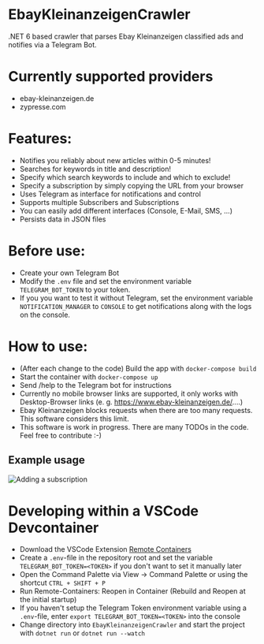 # EbayKleinanzeigenCrawler
.NET 6 based crawler that parses Ebay Kleinanzeigen classified ads and notifies via a Telegram Bot.

# Currently supported providers
* ebay-kleinanzeigen.de
* zypresse.com

# Features:
* Notifies you reliably about new articles within 0-5 minutes!
* Searches for keywords in title and description!
* Specify which search keywords to include and which to exclude!
* Specify a subscription by simply copying the URL from your browser
* Uses Telegram as interface for notifications and control
* Supports multiple Subscribers and Subscriptions
* You can easily add different interfaces (Console, E-Mail, SMS, ...)
* Persists data in JSON files

# Before use:
* Create your own Telegram Bot
* Modify the `.env` file and set the environment variable `TELEGRAM_BOT_TOKEN` to your token.
* If you you want to test it without Telegram, set the environment variable `NOTIFICATION_MANAGER` to `CONSOLE` to get notifications along with the logs on the console.

# How to use:
* (After each change to the code) Build the app with `docker-compose build`
* Start the container with `docker-compose up`
* Send /help to the Telegram bot for instructions
* Currently no mobile browser links are supported, it only works with Desktop-Browser links (e. g. https://www.ebay-kleinanzeigen.de/....)
* Ebay Kleinanzeigen blocks requests when there are too many requests. This software considers this limit.
* This software is work in progress. There are many TODOs in the code. Feel free to contribute :-)

## Example usage
![Adding a subscription](docs/add.jpg)


# Developing within a VSCode Devcontainer
* Download the VSCode Extension [Remote Containers](https://marketplace.visualstudio.com/items?itemName=ms-vscode-remote.remote-containers)
* Create a `.env`-file in the repository root and set the variable `TELEGRAM_BOT_TOKEN=<TOKEN>` if you don't want to set it manually later
* Open the Command Palette via View → Command Palette or using the shortcut `CTRL + SHIFT + P`
* Run Remote-Containers: Reopen in Container (Rebuild and Reopen at the initial startup)
* If you haven't setup the Telegram Token environment variable using a `.env`-file, enter `export TELEGRAM_BOT_TOKEN=<TOKEN>` into the console
* Change directory into `EbayKleinanzeigenCrawler` and start the project with `dotnet run` or `dotnet run --watch`

